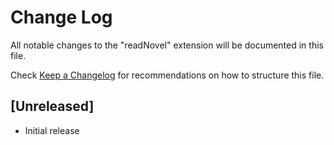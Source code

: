 # Change Log

All notable changes to the "readNovel" extension will be documented in this file.

Check [Keep a Changelog](http://keepachangelog.com/) for recommendations on how to structure this file.

## [Unreleased]

- Initial release